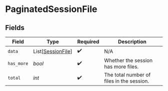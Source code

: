 # PaginatedSessionFile


## Fields

| Field                                                   | Type                                                    | Required                                                | Description                                             |
| ------------------------------------------------------- | ------------------------------------------------------- | ------------------------------------------------------- | ------------------------------------------------------- |
| `data`                                                  | List[[SessionFile](../../models/shared/sessionfile.md)] | :heavy_check_mark:                                      | N/A                                                     |
| `has_more`                                              | *bool*                                                  | :heavy_check_mark:                                      | Whether the session has more files.                     |
| `total`                                                 | *int*                                                   | :heavy_check_mark:                                      | The total number of files in the session.               |
